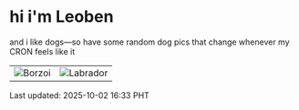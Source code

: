 # hi i'm Leoben

and i like dogs—so have some random dog pics that change whenever my CRON feels like it

|  |  |
|--------|----------|
| ![Borzoi](https://random-dog-vercel.vercel.app/api/random-borzoi?v=1759394000) | ![Labrador](https://random-dog-vercel.vercel.app/api/random-labrador?v=1759394000) |

Last updated: 2025-10-02 16:33 PHT
